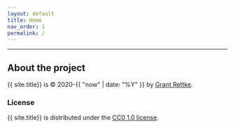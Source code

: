 ```yaml
---
layout: default
title: Home
nav_order: 1
permalink: /
---
```


---

## About the project

{{ site.title}} is &copy; 2020-{{ "now" | date: "%Y" }} by [Grant Rettke](https://www.wisdomandwonder.com/).

### License

{{ site.title}} is distributed under the [CC0 1.0 license](https://github.com/TiBookEnthusiasts/tibookenthusiasts.github.io/blob/master/LICENSE.MD).
